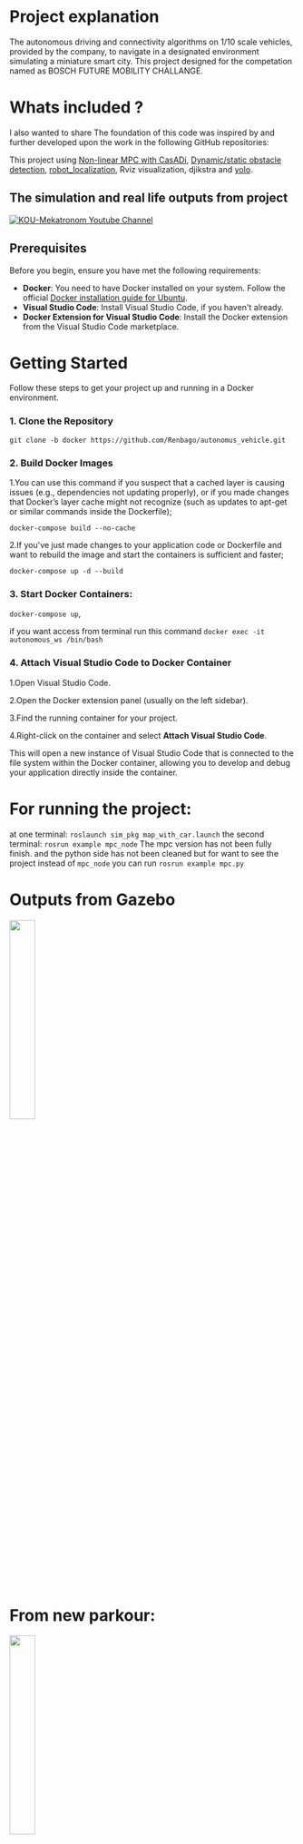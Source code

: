 # Project explanation

The autonomous driving  and connectivity algorithms on 1/10 scale vehicles, provided by the company, to navigate in a designated environment simulating a miniature smart city. This project designed for the competation named as BOSCH FUTURE MOBILITY CHALLANGE. 


# Whats included ?
I also wanted to share The foundation of this code was inspired by and further developed upon the work in the following GitHub repositories:

This project using [Non-linear MPC with CasADi](https://github.com/MMehrez/MPC-and-MHE-implementation-in-MATLAB-using-Casadi/tree/master/workshop_github), [Dynamic/static obstacle detection](https://github.com/jk-ethz/obstacle_detector), [robot_localization](https://github.com/cra-ros-pkg/robot_localization), Rviz visualization, djikstra and [yolo](https://github.com/ultralytics/ultralytics). 

## The simulation and real life outputs from project

 [![KOU-Mekatronom Youtube Channel](https://youtube.com/playlist?list=PLDE_vDxu0Gkk-s3ndTqIScKTHSvL8dt0m&si=bbp9Qc9xVI-1Tctj)](https://youtube.com/playlist?list=PLDE_vDxu0Gkk-s3ndTqIScKTHSvL8dt0m&si=bbp9Qc9xVI-1Tctj) 

## Prerequisites

Before you begin, ensure you have met the following requirements:

- **Docker**: You need to have Docker installed on your system. Follow the official [Docker installation guide for Ubuntu](https://docs.docker.com/engine/install/ubuntu/).
- **Visual Studio Code**: Install Visual Studio Code, if you haven't already.
- **Docker Extension for Visual Studio Code**: Install the Docker extension from the Visual Studio Code marketplace.

# Getting Started

Follow these steps to get your project up and running in a Docker environment.

### 1. Clone the Repository
```git clone -b docker https://github.com/Renbago/autonomus_vehicle.git```

### 2. Build Docker Images

1.You can use this command if you suspect that a cached layer is causing issues (e.g., dependencies not updating properly), or if you made changes that Docker’s layer cache might not recognize (such as updates to apt-get or similar commands inside the Dockerfile);

```docker-compose build --no-cache```

2.If you've just made changes to your application code or Dockerfile and want to rebuild the image and start the containers is sufficient and faster;

```docker-compose up -d --build``` 

### 3. Start Docker Containers:
```docker-compose up```,

if you want access from terminal run this command ```docker exec -it autonomous_ws /bin/bash```

### 4. Attach Visual Studio Code to Docker Container

1.Open Visual Studio Code.

2.Open the Docker extension panel (usually on the left sidebar).

3.Find the running container for your project.

4.Right-click on the container and select **Attach Visual Studio Code**.

This will open a new instance of Visual Studio Code that is connected to the file system within the Docker container, allowing you to develop and debug your application directly inside the container.

# For running the project:
at one terminal:
```roslaunch sim_pkg map_with_car.launch``` 
the second terminal:
```rosrun example mpc_node```
The mpc version has not been fully finish. and the python side has not been cleaned but for want to see the project instead of ```mpc_node```
you can run ```rosrun example mpc.py```

#

# Outputs from Gazebo

<img src="https://github.com/ECC-BFMC/Simulator/blob/main/Picture1.png" width=30% height=30%>

# From new parkour:

<img src="https://github.com/KOU-Mekatronom/Simulator/blob/main/parkour.png" width=30% height=30%>

# From added RVIZ:

<img src="https://github.com/KOU-Mekatronom/Simulator/blob/main/rviz.png" width=30% height=30%>

# Traffic lights plugin:

<img src="https://github.com/KOU-Mekatronom/Simulator/blob/main/traffic_lights_pkg.gif" width=30% height =30%>

# BFMC Simulator Project

The project contains the entire Gazebo simulator. 
- It can also be used to get a better overview of how the competition is environment looks like
- It can be used in to develop the vehicle state machine
- It can be used to simulate the path planning
- It can be used to set-up a configuration procedure for the real track
- Not suggested for image processing
- Try not to fall in the "continuous simulator developing" trap

Tips on how to install and work on it, can be found in the 

## The documentation is available in details here:
[Documentation](https://bosch-future-mobility-challenge-documentation.readthedocs-hosted.com/data/simulator.html)

This project includes the algorithms has been made from KOU-Mekatronom::
- It has robot_localization package, you can fuse the gps and IMU data easily.
- Robot_localization package config path is ```src/example/config/ekf_localization.yaml```
- Added urdf and lidar.sdf 
- It has laser_scan now topic name is ```/automobile/scan``` for bostacle_detection.
- Added TF2 package the tf tree visualization ```frames.pdf``` 
- Added traffic lights publisher, ```src/sim_pkg/launch/sublaunchers/traffic_lights.launch```
- In your main code you need to subscribe ``` automobile/trafficlight/master,slave,start topics```

# Contributors
[Mehmet Baha Dursun](https://github.com/Renbago)
